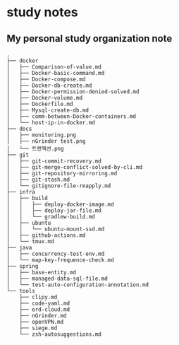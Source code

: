 # study notes 
## My personal study organization note     
    .
    ├── docker
    │   ├── Comparison-of-value.md
    │   ├── Docker-basic-command.md
    │   ├── Docker-compose.md
    │   ├── Docker-db-create.md
    │   ├── Docker-permission-denied-solved.md
    │   ├── Docker-volume.md
    │   ├── Dockerfile.md
    │   ├── Mysql-create-db.md
    │   ├── comm-between-Docker-containers.md
    │   └── host-ip-in-docker.md
    ├── docs
    │   ├── monitoring.png
    │   ├── nGrinder test.png
    │   └── 트랜잭션.png
    ├── git
    │   ├── git-commit-recovery.md
    │   ├── git-merge-conflict-solved-by-cli.md
    │   ├── git-repository-mirroring.md
    │   ├── git-stash.md
    │   └── gitignore-file-reapply.md
    ├── infra
    │   ├── build
    │   │   ├── deploy-docker-image.md
    │   │   ├── deploy-jar-file.md
    │   │   └── gradlew-build.md
    │   ├── ubuntu
    │   │   └── ubuntu-mount-ssd.md
    │   ├── github-actions.md
    │   └── tmux.md
    ├── java
    │   ├── concurrency-test-env.md
    │   └── map-key-frequence-check.md
    ├── spring
    │   ├── base-entity.md
    │   ├── managed-data-sql-file.md
    │   └── test-auto-configuration-annotation.md
    └── tools
        ├── clipy.md
        ├── code-yaml.md
        ├── erd-cloud.md
        ├── nGrinder.md
        ├── openVPN.md
        ├── siege.md
        └── zsh-autosuggestions.md
